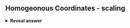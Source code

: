 ## Homogeonous Coordinates - scaling
<details>
<summary><b>Reveal answer</b></summary>
<img src="../../../../../media/paste-2f692e7dd622ecbdd7e6126b6229900ced9403e8.jpg">
</details>
